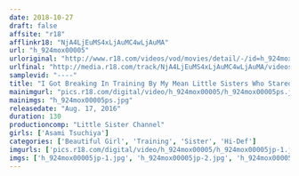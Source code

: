 ```yaml
---
date: 2018-10-27
draft: false
affsite: "r18"
afflinkr18: "NjA4LjEuMS4xLjAuMC4wLjAuMA"
url: "h_924mox00005"
urloriginal: "http://www.r18.com/videos/vod/movies/detail/-/id=h_924mox00005"
urlfinal: "http://media.r18.com/track/NjA4LjEuMS4xLjAuMC4wLjAuMA/videos/vod/movies/detail/-/id=h_924mox00005"
samplevid: "----"
title: "I Got Breaking In Training By My Mean Little Sisters Who Stared At My Cock While They Jerked Me Off (42 Years Old, Unemployed)"
mainimgurl: "pics.r18.com/digital/video/h_924mox00005/h_924mox00005ps.jpg"
mainimgs: "h_924mox00005ps.jpg"
releasedate: "Aug. 17, 2016"
duration: 130
productioncomp: "Little Sister Channel"
girls: ['Asami Tsuchiya']
categories: ['Beautiful Girl', 'Training', 'Sister', 'Hi-Def']
imgurls: ['pics.r18.com/digital/video/h_924mox00005/h_924mox00005jp-1.jpg', 'pics.r18.com/digital/video/h_924mox00005/h_924mox00005jp-2.jpg', 'pics.r18.com/digital/video/h_924mox00005/h_924mox00005jp-3.jpg', 'pics.r18.com/digital/video/h_924mox00005/h_924mox00005jp-4.jpg', 'pics.r18.com/digital/video/h_924mox00005/h_924mox00005jp-5.jpg', 'pics.r18.com/digital/video/h_924mox00005/h_924mox00005jp-6.jpg', 'pics.r18.com/digital/video/h_924mox00005/h_924mox00005jp-7.jpg', 'pics.r18.com/digital/video/h_924mox00005/h_924mox00005jp-8.jpg', 'pics.r18.com/digital/video/h_924mox00005/h_924mox00005jp-9.jpg', 'pics.r18.com/digital/video/h_924mox00005/h_924mox00005jp-10.jpg', 'pics.r18.com/digital/video/h_924mox00005/h_924mox00005jp-11.jpg', 'pics.r18.com/digital/video/h_924mox00005/h_924mox00005jp-12.jpg', 'pics.r18.com/digital/video/h_924mox00005/h_924mox00005jp-13.jpg', 'pics.r18.com/digital/video/h_924mox00005/h_924mox00005jp-14.jpg', 'pics.r18.com/digital/video/h_924mox00005/h_924mox00005jp-15.jpg', 'pics.r18.com/digital/video/h_924mox00005/h_924mox00005jp-16.jpg', 'pics.r18.com/digital/video/h_924mox00005/h_924mox00005jp-17.jpg', 'pics.r18.com/digital/video/h_924mox00005/h_924mox00005jp-18.jpg', 'pics.r18.com/digital/video/h_924mox00005/h_924mox00005jp-19.jpg', 'pics.r18.com/digital/video/h_924mox00005/h_924mox00005jp-20.jpg']
imgs: ['h_924mox00005jp-1.jpg', 'h_924mox00005jp-2.jpg', 'h_924mox00005jp-3.jpg', 'h_924mox00005jp-4.jpg', 'h_924mox00005jp-5.jpg', 'h_924mox00005jp-6.jpg', 'h_924mox00005jp-7.jpg', 'h_924mox00005jp-8.jpg', 'h_924mox00005jp-9.jpg', 'h_924mox00005jp-10.jpg', 'h_924mox00005jp-11.jpg', 'h_924mox00005jp-12.jpg', 'h_924mox00005jp-13.jpg', 'h_924mox00005jp-14.jpg', 'h_924mox00005jp-15.jpg', 'h_924mox00005jp-16.jpg', 'h_924mox00005jp-17.jpg', 'h_924mox00005jp-18.jpg', 'h_924mox00005jp-19.jpg', 'h_924mox00005jp-20.jpg']
---
```

